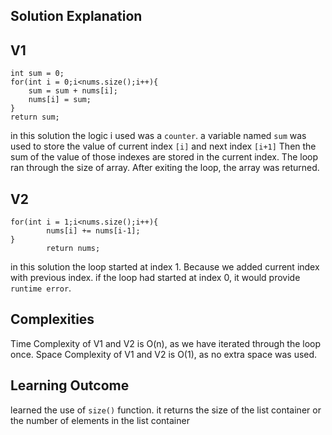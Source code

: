 ## Solution Explanation


## V1
```
int sum = 0;
for(int i = 0;i<nums.size();i++){
    sum = sum + nums[i];
    nums[i] = sum;
}
return sum;
```

in this solution the logic i used was a `counter`.
a variable named `sum` was used to store the value of current index  `[i]` and next index `[i+1]` 
Then the sum of the value of those indexes are stored in the current index.
The loop ran through the size of array. After exiting the loop, the array was returned.

## V2

```
for(int i = 1;i<nums.size();i++){
        nums[i] += nums[i-1];
}
        return nums;
```
in this solution the loop started at index 1. Because we added current index with previous index.
if the loop had started at index 0, it would provide `runtime error`.

## Complexities
Time Complexity of  V1 and V2 is O(n), as we have iterated through the loop once.
Space Complexity of V1 and V2 is O(1), as no extra space was used.


## Learning Outcome

learned the use of `size()` function.
it returns the size of the list container or the number of elements in the list container

